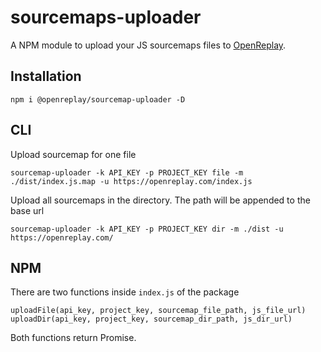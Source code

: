 # sourcemaps-uploader

A NPM module to upload your JS sourcemaps files to [OpenReplay](https://openreplay.com/).

## Installation

```
npm i @openreplay/sourcemap-uploader -D
```

## CLI

Upload sourcemap for one file

```
sourcemap-uploader -k API_KEY -p PROJECT_KEY file -m ./dist/index.js.map -u https://openreplay.com/index.js
```

Upload all sourcemaps in the directory. The path will be appended to the base url

```
sourcemap-uploader -k API_KEY -p PROJECT_KEY dir -m ./dist -u https://openreplay.com/
```

## NPM

There are two functions inside `index.js` of the package

```
uploadFile(api_key, project_key, sourcemap_file_path, js_file_url)
uploadDir(api_key, project_key, sourcemap_dir_path, js_dir_url)
```

Both functions return Promise.
